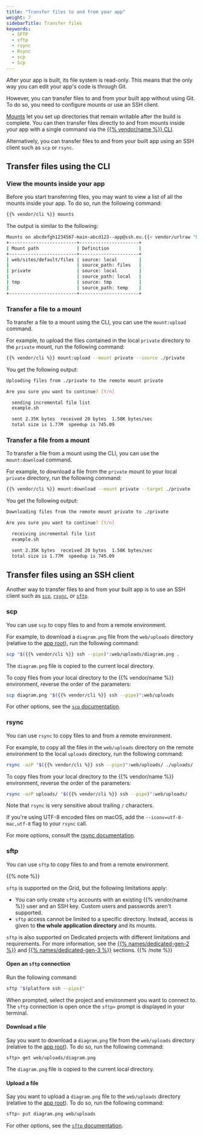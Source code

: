```yaml
---
title: "Transfer files to and from your app"
weight: 7
sidebarTitle: Transfer files
keywords:
  - SFTP
  - sftp
  - rsync
  - Rsync
  - scp
  - Scp
---
```


After your app is built, its file system is read-only.
This means that the only way you can edit your app's code is through Git.

However, you can transfer files to and from your built app without using Git.
To do so, you need to configure mounts or use an SSH client.

[Mounts](../create-apps/app-reference.md#mounts) let you set up directories that remain writable after the build is complete.
You can then transfer files directly to and from mounts inside your app
with a single command via the [{{% vendor/name %}} CLI](../administration/cli/_index.md).

Alternatively, you can transfer files to and from your built app using an SSH client
such as `scp` or `rsync`.

## Transfer files using the CLI

### View the mounts inside your app

Before you start transferring files,
you may want to view a list of all the mounts inside your app.
To do so, run the following command:

```bash
{{% vendor/cli %}} mounts
```

The output is similar to the following:

```bash
Mounts on abcdefgh1234567-main-abcd123--app@ssh.eu.{{< vendor/urlraw "host" >}}:
+-------------------------+----------------------+
| Mount path              | Definition           |
+-------------------------+----------------------+
| web/sites/default/files | source: local        |
|                         | source_path: files   |
| private                 | source: local        |
|                         | source_path: local   |
| tmp                     | source: tmp          |
|                         | source_path: temp    |
+-------------------------+----------------------+
```

### Transfer a file to a mount

To transfer a file to a mount using the CLI, you can use the `mount:upload` command.

For example, to upload the files contained in the local `private` directory to the `private` mount,
run the following command:

```bash
{{% vendor/cli %}} mount:upload --mount private --source ./private
```

You get the following output:

```bash
Uploading files from ./private to the remote mount private

Are you sure you want to continue? [Y/n]

  sending incremental file list
  example.sh

  sent 2.35K bytes  received 20 bytes  1.58K bytes/sec
  total size is 1.77M  speedup is 745.09
```

### Transfer a file from a mount

To transfer a file from a mount using the CLI, you can use the `mount:download` command.

For example, to download a file from the `private` mount to your local `private` directory,
run the following command:

```bash
{{% vendor/cli %}} mount:download --mount private --target ./private
```

You get the following output:

```bash
Downloading files from the remote mount private to ./private

Are you sure you want to continue? [Y/n]

  receiving incremental file list
  example.sh

  sent 2.35K bytes  received 20 bytes  1.58K bytes/sec
  total size is 1.77M  speedup is 745.09
```

## Transfer files using an SSH client

Another way to transfer files to and from your built app is to use an SSH client such as [`scp`](file-transfer.md#scp),
[`rsync`](file-transfer.md#rsync), or [`sftp`](file-transfer.md#sftp).

### scp

You can use `scp` to copy files to and from a remote environment.

For example, to download a `diagram.png` file from the `web/uploads` directory
(relative to the [app root](../create-apps/app-reference.md#root-directory)),
run the following command:

```bash
scp "$({{% vendor/cli %}} ssh --pipe)":web/uploads/diagram.png .
```

The `diagram.png` file is copied to the current local directory.

To copy files from your local directory to the {{% vendor/name %}} environment,
reverse the order of the parameters:

```bash
scp diagram.png "$({{% vendor/cli %}} ssh --pipe)":web/uploads
```

For other options, see the [`scp` documentation](https://www.man7.org/linux/man-pages/man1/scp.1.html).

### rsync

You can use `rsync` to copy files to and from a remote environment.

For example, to copy all the files in the `web/uploads` directory on the remote environment
to the local `uploads` directory,
run the following command:

```bash
rsync -azP "$({{% vendor/cli %}} ssh --pipe)":web/uploads/ ./uploads/
```

To copy files from your local directory to the {{% vendor/name %}} environment,
reverse the order of the parameters:

```bash
rsync -azP uploads/ "$({{% vendor/cli %}} ssh --pipe)":web/uploads/
```

Note that `rsync` is very sensitive about trailing `/` characters.

If you're using UTF-8 encoded files on macOS,
add the `--iconv=utf-8-mac,utf-8` flag to your `rsync` call.

For more options, consult the [rsync documentation](https://man7.org/linux/man-pages/man1/rsync.1.html).

### sftp

You can use `sftp` to copy files to and from a remote environment.

{{% note %}}

`sftp` is supported on the Grid, but the following limitations apply:

- You can only create `sftp` accounts with an existing {{% vendor/name %}} user and an SSH key.
  Custom users and passwords aren't supported.
- `sftp` access cannot be limited to a specific directory.
  Instead, access is given to **the whole application directory** and its mounts.

`sftp` is also supported on Dedicated projects with different limitations and requirements.
For more information, see the [{{% names/dedicated-gen-2 %}}](https://docs.platform.sh/dedicated-gen-2/architecture/options.html#sftp)
and [{{% names/dedicated-gen-3 %}}](https://docs.platform.sh/dedicated-gen-3/options.html#sftp) sections.
{{% /note %}}

#### Open an `sftp` connection

Run the following command:

```bash
sftp "$(platform ssh --pipe)"
```

When prompted, select the project and environment you want to connect to.
The `sftp` connection is open once the `sftp>` prompt is displayed in your terminal.

#### Download a file

Say you want to download a `diagram.png` file from the `web/uploads` directory
(relative to the [app root](../create-apps/app-reference.md#root-directory)).
To do so, run the following command:

```
sftp> get web/uploads/diagram.png
```

The `diagram.png` file is copied to the current local directory.

#### Upload a file

Say you want to upload a `diagram.png` file to the `web/uploads` directory
(relative to the [app root](../create-apps/app-reference.md#root-directory)).
To do so, run the following command:

```bash
sftp> put diagram.png web/uploads
```

For other options, see the [`sftp` documentation](https://man7.org/linux/man-pages/man1/sftp.1.html).
